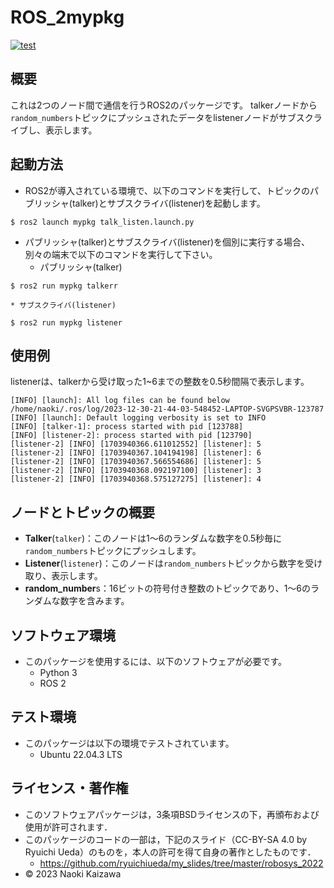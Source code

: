 # ROS_2mypkg
[![test](https://github.com/naoki0115-cyber/mypkg/actions/workflows/test.yml/badge.svg)](https://github.com/naoki0115-cyber/mypkg/actions/workflows/test.yml)
## 概要
これは2つのノード間で通信を行うROS2のパッケージです。
talkerノードから``random_numbers``トピックにプッシュされたデータをlistenerノードがサブスクライブし、表示します。
## 起動方法
* ROS2が導入されている環境で、以下のコマンドを実行して、トピックのパブリッシャ(talker)とサブスクライバ(listener)を起動します。
```
$ ros2 launch mypkg talk_listen.launch.py
```
* パブリッシャ(talker)とサブスクライバ(listener)を個別に実行する場合、別々の端末で以下のコマンドを実行して下さい。
	* パブリッシャ(talker)
```
$ ros2 run mypkg talkerr
```
	* サブスクライバ(listener)
```
$ ros2 run mypkg listener
```
## 使用例
listenerは、talkerから受け取った1~6までの整数を0.5秒間隔で表示します。
```
[INFO] [launch]: All log files can be found below /home/naoki/.ros/log/2023-12-30-21-44-03-548452-LAPTOP-SVGPSVBR-123787
[INFO] [launch]: Default logging verbosity is set to INFO
[INFO] [talker-1]: process started with pid [123788]
[INFO] [listener-2]: process started with pid [123790]
[listener-2] [INFO] [1703940366.611012552] [listener]: 5
[listener-2] [INFO] [1703940367.104194198] [listener]: 6
[listener-2] [INFO] [1703940367.566554686] [listener]: 5
[listener-2] [INFO] [1703940368.092197100] [listener]: 3
[listener-2] [INFO] [1703940368.575127275] [listener]: 4
```
## ノードとトピックの概要
* **Talker**(``talker``)：このノードは1～6のランダムな数字を0.5秒毎に``random_numbers``トピックにプッシュします。
* **Listener**(``listener``)：このノードは``random_numbers``トピックから数字を受け取り、表示します。
* **random_number**s：16ビットの符号付き整数のトピックであり、1～6のランダムな数字を含みます。
## ソフトウェア環境
* このパッケージを使用するには、以下のソフトウェアが必要です。
	* Python 3
	* ROS 2
## テスト環境
* このパッケージは以下の環境でテストされています。
	* Ubuntu 22.04.3 LTS
## ライセンス・著作権
* このソフトウェアパッケージは，3条項BSDライセンスの下，再頒布および使用が許可されます．
* このパッケージのコードの一部は，下記のスライド（CC-BY-SA 4.0 by Ryuichi Ueda）のものを，本人の許可を得て自身の著作としたものです．
	* https://github.com/ryuichiueda/my_slides/tree/master/robosys_2022
* © 2023 Naoki Kaizawa
